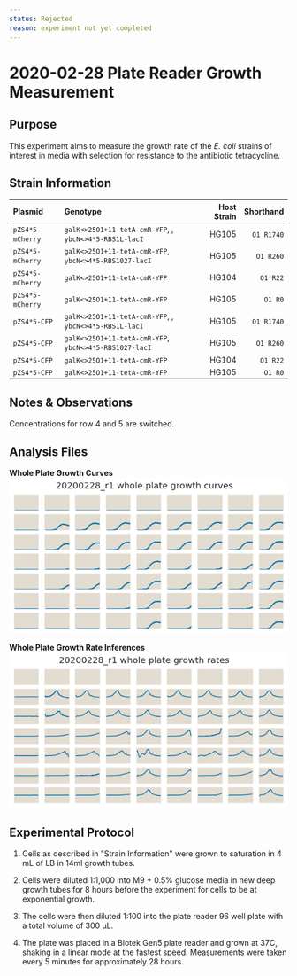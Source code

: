 ```yaml
---
status: Rejected
reason: experiment not yet completed
---
```


# 2020-02-28 Plate Reader Growth Measurement

## Purpose
This experiment aims to measure the growth rate of the *E. coli* strains of interest in media with selection for resistance to the antibiotic tetracycline.

## Strain Information

| Plasmid | Genotype | Host Strain | Shorthand |
| :------ | :------- | ----------: | --------: |
| `pZS4*5-mCherry`| `galK<>25O1+11-tetA-cmR-YFP`, , `ybcN<>4*5-RBS1L-lacI` |  HG105 |`O1 R1740` |
| `pZS4*5-mCherry`| `galK<>25O1+11-tetA-cmR-YFP`, `ybcN<>4*5-RBS1027-lacI` |  HG105 |`O1 R260` |
| `pZS4*5-mCherry`| `galK<>25O1+11-tetA-cmR-YFP` |  HG104 |`O1 R22` |
| `pZS4*5-mCherry`| `galK<>25O1+11-tetA-cmR-YFP` |  HG105 |`O1 R0` |
| `pZS4*5-CFP`| `galK<>25O1+11-tetA-cmR-YFP`, , `ybcN<>4*5-RBS1L-lacI` |  HG105 |`O1 R1740` |
| `pZS4*5-CFP`| `galK<>25O1+11-tetA-cmR-YFP`, `ybcN<>4*5-RBS1027-lacI` |  HG105 |`O1 R260` |
| `pZS4*5-CFP`| `galK<>25O1+11-tetA-cmR-YFP` |  HG104 |`O1 R22` |
| `pZS4*5-CFP`| `galK<>25O1+11-tetA-cmR-YFP` |  HG105 |`O1 R0` |

## Notes & Observations
Concentrations for row 4 and 5 are switched. 

## Analysis Files

**Whole Plate Growth Curves**
![plate layout](output/growth_plate_summary.png)

**Whole Plate Growth Rate Inferences**
![plate layout](output/growth_rate_summary.png)

## Experimental Protocol

1. Cells as described in "Strain Information" were grown to saturation in 4 mL
of LB in 14ml growth tubes.

2. Cells were diluted 1:1,000 into M9 + 0.5% glucose media in new deep growth tubes for 8 hours before the experiment for cells to be at exponential growth.

3. The cells were then diluted 1:100 into the plate reader 96 well plate with a
total volume of 300 µL.

4. The plate was placed in a Biotek Gen5 plate reader and grown at 37C, shaking
in a linear mode at the fastest speed. Measurements were taken every 5 minutes
for approximately 28 hours.

